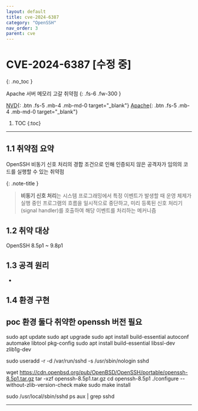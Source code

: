 ```yaml
---
layout: default
title: cve-2024-6387
category: "OpenSSH"
nav_order: 3
parent: cve
---
```


# CVE-2024-6387 [수정 중]
{: .no_toc }

Apache 서버 메모리 고갈 취약점
{: .fs-6 .fw-300 }

[NVD][NVD]{: .btn .fs-5 .mb-4 .mb-md-0 target="_blank"}
[Apache][Apache]{: .btn .fs-5 .mb-4 .mb-md-0 target="_blank"}

1. TOC
{:toc}

--- 

## 1.1 취약점 요약
OpenSSH 비동기 신호 처리의 경합 조건으로 인해 인증되지 않은 공격자가 임의의 코드를 실행할 수 있는 취약점

{: .note-title }
> **비동기 신호 처리**는 시스템 프로그래밍에서 특정 이벤트가 발생할 때 운영 체제가 실행 중인 프로그램의 흐름을 일시적으로 중단하고, 미리 등록된 신호 처리기(signal handler)를 호출하여 해당 이벤트를 처리하는 메커니즘

## 1.2 취약 대상
OpenSSH 8.5p1 ~ 9.8p1

## 1.3 공격 원리
- 


## 1.4 환경 구현
## poc 환경 둘다 취약한 openssh 버전 필요
sudo apt update
sudo apt upgrade
sudo apt install build-essential autoconf automake libtool pkg-config
sudo apt install build-essential libssl-dev zlib1g-dev

sudo useradd -r -d /var/run/sshd -s /usr/sbin/nologin sshd

wget https://cdn.openbsd.org/pub/OpenBSD/OpenSSH/portable/openssh-8.5p1.tar.gz
tar -xzf openssh-8.5p1.tar.gz
cd openssh-8.5p1
./configure --without-zlib-version-check
make
sudo make install

sudo /usr/local/sbin/sshd
ps aux | grep sshd


---

[NVD]: https://nvd.nist.gov/vuln/detail/CVE-2024-27316
[Apache]: https://httpd.apache.org/security/vulnerabilities_24.html

